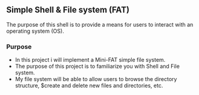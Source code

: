 ## Simple Shell &amp; File system (FAT)
The purpose of this shell is to provide a means for users to interact with an operating system (OS).

### Purpose

- In this project i will implement a Mini-FAT simple file system. 
- The purpose of this project is to familiarize you with Shell and File system.
- My file system will be able to allow users to browse the directory structure, $create and delete new files and directories, etc. 



